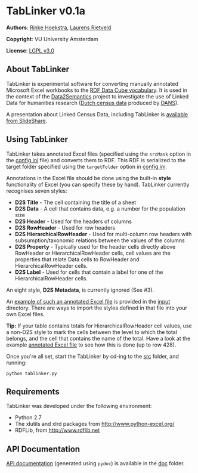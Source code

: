 # TabLinker v0.1a
**Authors**: [Rinke Hoekstra](http://github.com/RinkeHoekstra), [Laurens Rietveld](http://github.com/LaurensRietveld)

**Copyright**: VU University Amsterdam

**License**: [LGPL v3.0](http://www.gnu.org/licenses/lgpl.html)

## About TabLinker

TabLinker is experimental software for converting manually annotated Microsoft Excel workbooks to the [RDF Data Cube vocabulary](http://publishing-statistical-data.googlecode.com/svn/trunk/specs/src/main/html/cube.html). It is used in the context of the [Data2Semantics](http://www.data2semantics.org) project to investigate the use of Linked Data for humanities research ([Dutch census data](http://www.volkstellingen.nl) produced by [DANS](http://dans.knaw.nl)).

A presentation about Linked Census Data, including TabLinker is [available from SlideShare](http://www.slideshare.net/rinkehoekstra/linked-census-data).

## Using TabLinker

TabLinker takes annotated Excel files (specified using the `srcMask` option in the [config.ini](http://github.com/Data2Semantics/TabLinker/tree/master/config.ini) file) and converts them to RDF. This RDF is serialized to the target folder specified using the `targetFolder` option in [config.ini](http://github.com/Data2Semantics/TabLinker/tree/master/config.ini).

Annotations in the Excel file should be done using the built-in **style** functionality of Excel (you can specify these by hand). TabLinker currently recognises seven styles:

* **D2S Title** - The cell containing the title of a sheet
* **D2S Data** - A cell that contains data, e.g. a number for the population size 
* **D2S Header** - Used for the headers of columns
* **D2S RowHeader** - Used for row headers
* **D2S HierarchicalRowHeader** - Used for multi-column row headers with subsumption/taxonomic relations between the values of the columns
* **D2S Property** - Typically used for the header cells directly above RowHeader or HierarchicalRowHeader cells, cell values are the properties that relate Data cells to RowHeader and HierarchicalRowHeader cells.
* **D2S Label** - Used for cells that contain a label for one of the HierarchicalRowHeader cells.

An eight style, **D2S Metadata**, is currently ignored (See #3).

An [example of such an annotated Excel file](http://github.com/Data2Semantics/TabLinker/tree/master/input/BRT_1889_02_T1_marked.xls) is provided in the [input](http://github.com/Data2Semantics/TabLinker/tree/master/input/) directory. There are ways to import the styles defined in that file into your own Excel files.

**Tip:** If your table contains totals for HierarchicalRowHeader cell values, use a non-D2S style to mark the cells between the level to which the total belongs, and the cell that contains the name of the total. Have a look at the example [annotated Excel file](http://github.com/Data2Semantics/TabLinker/tree/master/input/BRT_1889_02_T1_marked.xls) to see how this is done (up to row 428).

Once you're all set, start the TabLinker by cd-ing to the [src](http://github.com/Data2Semantics/TabLinker/tree/master/src/) folder, and running:

```python tablinker.py```

## Requirements

TabLinker was developed under the following environment:

* Python 2.7
* The xlutils and xlrd packages from <http://www.python-excel.org/>
* RDFLib, from <http://www.rdflib.net>

## API Documentation

[API documentation](http://github.com/Data2Semantics/TabLinker/tree/master/doc/tablinker.html) (generated using `pydoc`) is available in the [doc](http://github.com/Data2Semantics/TabLinker/tree/master/doc/) folder.
